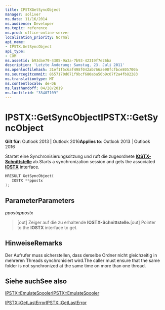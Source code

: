```yaml
---
title: IPSTXGetSyncObject
manager: soliver
ms.date: 11/16/2014
ms.audience: Developer
ms.topic: reference
ms.prod: office-online-server
localization_priority: Normal
api_name:
- IPSTX.GetSyncObject
api_type:
- COM
ms.assetid: b93dae79-4305-9a3a-7b93-42319f7e26ba
description: 'Letzte Änderung: Samstag, 23. Juli 2011'
ms.openlocfilehash: 31ef1f5c6af498f042ab766ae90fcfbce805700a
ms.sourcegitcommit: 8657170d071f9bcf680aba50b9c07f2a4fb82283
ms.translationtype: MT
ms.contentlocale: de-DE
ms.lasthandoff: 04/28/2019
ms.locfileid: "33407109"
---
```

# <a name="ipstxgetsyncobject"></a><span data-ttu-id="2a553-103">IPSTX::GetSyncObject</span><span class="sxs-lookup"><span data-stu-id="2a553-103">IPSTX::GetSyncObject</span></span>

  
  
<span data-ttu-id="2a553-104">**Gilt für**: Outlook 2013 | Outlook 2016</span><span class="sxs-lookup"><span data-stu-id="2a553-104">**Applies to**: Outlook 2013 | Outlook 2016</span></span> 
  
<span data-ttu-id="2a553-105">Startet eine Synchronisierungssitzung und ruft die zugeordnete **[IOSTX-Schnittstelle](iostxiunknown.md)** ab.</span><span class="sxs-lookup"><span data-stu-id="2a553-105">Starts a synchronization session and gets the associated **[IOSTX](iostxiunknown.md)** interface.</span></span> 
  
```cpp
HRESULT GetSyncObject( 
   IOSTX **ppostx 
);
```

## <a name="parameters"></a><span data-ttu-id="2a553-106">Parameter</span><span class="sxs-lookup"><span data-stu-id="2a553-106">Parameters</span></span>

 <span data-ttu-id="2a553-107">_ppostx_</span><span class="sxs-lookup"><span data-stu-id="2a553-107">_ppostx_</span></span>
  
>  <span data-ttu-id="2a553-108">[out] Zeiger auf die zu erhaltende **IOSTX-Schnittstelle.**</span><span class="sxs-lookup"><span data-stu-id="2a553-108">[out] Pointer to the **IOSTX** interface to get.</span></span> 
    
## <a name="remarks"></a><span data-ttu-id="2a553-109">Hinweise</span><span class="sxs-lookup"><span data-stu-id="2a553-109">Remarks</span></span>

<span data-ttu-id="2a553-110">Der Aufrufer muss sicherstellen, dass derselbe Ordner nicht gleichzeitig in mehreren Threads synchronisiert wird.</span><span class="sxs-lookup"><span data-stu-id="2a553-110">The caller must ensure that the same folder is not synchronized at the same time on more than one thread.</span></span>
  
## <a name="see-also"></a><span data-ttu-id="2a553-111">Siehe auch</span><span class="sxs-lookup"><span data-stu-id="2a553-111">See also</span></span>



[<span data-ttu-id="2a553-112">IPSTX::EmulateSpooler</span><span class="sxs-lookup"><span data-stu-id="2a553-112">IPSTX::EmulateSpooler</span></span>](ipstx-emulatespooler.md)
  
[<span data-ttu-id="2a553-113">IPSTX::GetLastError</span><span class="sxs-lookup"><span data-stu-id="2a553-113">IPSTX::GetLastError</span></span>](ipstx-getlasterror.md)

